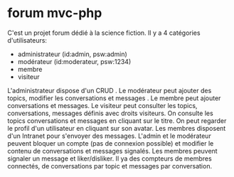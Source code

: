 # forum mvc-php

C'est un projet forum dédié à la science fiction.
Il y a 4 catégories d'utilisateurs: 
- administrateur (id:admin, psw:admin)
- modérateur (id:moderateur, psw:1234)
- membre 
- visiteur


L'administrateur dispose d'un CRUD . Le modérateur peut ajouter des topics, modifier les conversations et messages .
Le membre peut ajouter conversations et messages. Le visiteur peut consulter les topics, conversations, messages définis avec droits visiteurs.
On consulte les topics conversations et messages en cliquant sur le titre.
On peut regarder le profil d'un utilisateur en cliquant sur son avatar.
Les membres disposent d'un Intranet pour s'envoyer des messages.
L'admin et le modérateur peuvent bloquer un compte (pas de connexion possible) et modifier le contenu de conversations et messages signalés.
Les  membres peuvent signaler un message et liker/disliker.
Il ya des compteurs de membres connectés, de conversations par topic et messages par conversation.

